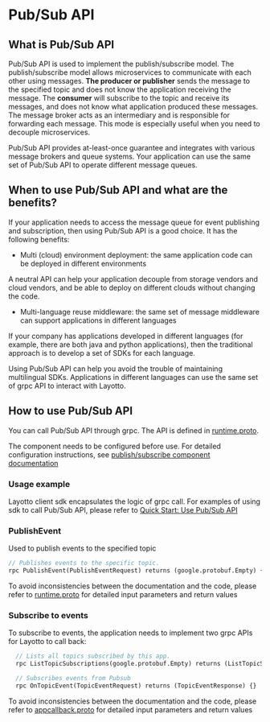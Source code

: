 # Pub/Sub API
## What is Pub/Sub API
Pub/Sub API is used to implement the publish/subscribe model. The publish/subscribe model allows microservices to communicate with each other using messages. **The producer or publisher** sends the message to the specified topic and does not know the application receiving the message. The **consumer** will subscribe to the topic and receive its messages, and does not know what application produced these messages. The message broker acts as an intermediary and is responsible for forwarding each message. This mode is especially useful when you need to decouple microservices.

Pub/Sub API provides at-least-once guarantee and integrates with various message brokers and queue systems. Your application can use the same set of Pub/Sub API to operate different message queues.
## When to use Pub/Sub API and what are the benefits?
If your application needs to access the message queue for event publishing and subscription, then using Pub/Sub API is a good choice. It has the following benefits:

- Multi (cloud) environment deployment: the same application code can be deployed in different environments

A neutral API can help your application decouple from storage vendors and cloud vendors, and be able to deploy on different clouds without changing the code.

- Multi-language reuse middleware: the same set of message middleware can support applications in different languages

If your company has applications developed in different languages (for example, there are both java and python applications), then the traditional approach is to develop a set of SDKs for each language.

Using Pub/Sub API can help you avoid the trouble of maintaining multilingual SDKs. Applications in different languages can use the same set of grpc API to interact with Layotto.

## How to use Pub/Sub API
You can call Pub/Sub API through grpc. The API is defined in [runtime.proto](https://github.com/mosn/layotto/blob/main/spec/proto/runtime/v1/runtime.proto).

The component needs to be configured before use. For detailed configuration instructions, see [publish/subscribe component documentation](zh/component_specs/pubsub/common.md)

### Usage example
Layotto client sdk encapsulates the logic of grpc call. For examples of using sdk to call Pub/Sub API, please refer to [Quick Start: Use Pub/Sub API](en/start/pubsub/start.md)

### PublishEvent
Used to publish events to the specified topic

```protobuf
// Publishes events to the specific topic.
rpc PublishEvent(PublishEventRequest) returns (google.protobuf.Empty) {}
```
To avoid inconsistencies between the documentation and the code, please refer to [runtime.proto](https://github.com/mosn/layotto/blob/main/spec/proto/runtime/v1/runtime.proto) for detailed input parameters and return values

### Subscribe to events
To subscribe to events, the application needs to implement two grpc APIs for Layotto to call back:


```protobuf
  // Lists all topics subscribed by this app.
  rpc ListTopicSubscriptions(google.protobuf.Empty) returns (ListTopicSubscriptionsResponse) {}

  // Subscribes events from Pubsub
  rpc OnTopicEvent(TopicEventRequest) returns (TopicEventResponse) {}

```

To avoid inconsistencies between the documentation and the code, please refer to [appcallback.proto](https://github.com/mosn/layotto/blob/main/spec/proto/runtime/v1/appcallback.proto) for detailed input parameters and return values